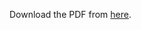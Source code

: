 
Download the PDF from [here](https://www.sharelatex.com/github/repos/ibab/demo-paper/builds/latest/output.pdf).
